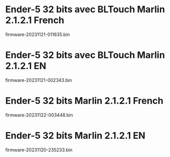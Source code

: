 # Ender-5 32 bits avec BLTouch Marlin 2.1.2.1 French
firmware-20231121-011635.bin

# Ender-5 32 bits avec BLTouch Marlin 2.1.2.1 EN 
firmware-20231121-002343.bin

# Ender-5 32 bits Marlin 2.1.2.1 French
firmware-20231122-003448.bin

# Ender-5 32 bits Marlin 2.1.2.1 EN
firmware-20231120-235233.bin
